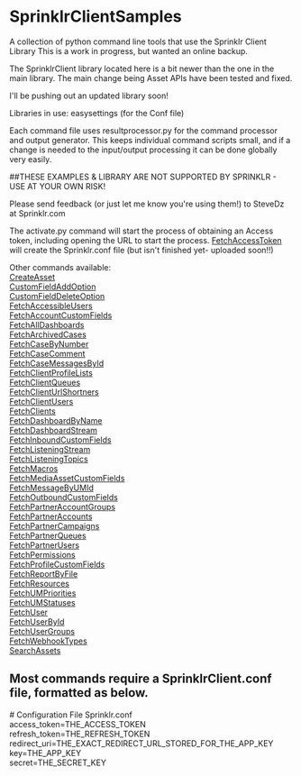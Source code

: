 # SprinklrClientSamples
A collection of python command line tools that use the Sprinklr Client Library
This is a work in progress, but wanted an online backup.

The SprinklrClient library located here is a bit newer than the one in the main library. The main change being Asset APIs have been tested and fixed.

I'll be pushing out an updated library soon!

Libraries in use: easysettings (for the Conf file)

Each command file uses resultprocessor.py for the command processor and output generator. This keeps individual command scripts small, and if a change is needed to the input/output processing it can be done globally very easily.

##THESE EXAMPLES & LIBRARY ARE NOT SUPPORTED BY SPRINKLR - USE AT YOUR OWN RISK!

Please send feedback (or just let me know you're using them!) to SteveDz at Sprinklr.com

The activate.py command will start the process of obtaining an Access token, including opening the URL to start the process. 
[FetchAccessToken](FetchAccessToken.py) will create the Sprinklr.conf file (but isn't finished yet- uploaded soon!!)

Other commands available:  
[CreateAsset](CreateAsset.py)  
[CustomFieldAddOption](CustomFieldAddOption.py)  
[CustomFieldDeleteOption](CustomFieldAddOption.py)  
[FetchAccessibleUsers](FetchAccessibleUsers.py)  
[FetchAccountCustomFields](FetchAccountCustomFields.py)  
[FetchAllDashboards](FetchAllDashboards.py)  
[FetchArchivedCases](FetchArchivedCases.py)  
[FetchCaseByNumber](FetchCaseByNumber.py)  
[FetchCaseComment](FetchCaseComment.py)  
[FetchCaseMessagesById](FetchCaseMessagesById.py)  
[FetchClientProfileLists](FetchClientProfileLists.py)  
[FetchClientQueues](FetchClientQueues.py)  
[FetchClientUrlShortners](FetchClientUrlShortners.py)  
[FetchClientUsers](FetchClientUsers.py)  
[FetchClients](FetchClients.py)  
[FetchDashboardByName](FetchDashboardByName.py)  
[FetchDashboardStream](FetchDashboardStream.py)  
[FetchInboundCustomFields](FetchInboundCustomFields.py)  
[FetchListeningStream](FetchListeningStream.py)  
[FetchListeningTopics](FetchListeningTopics.py)  
[FetchMacros](FetchMacros.py)  
[FetchMediaAssetCustomFields](FetchMediaAssetCustomFields.py)  
[FetchMessageByUMId](FetchMessageByUMId.py)  
[FetchOutboundCustomFields](FetchOutboundCustomFields.py)  
[FetchPartnerAccountGroups](FetchPartnerAccountGroups.py)  
[FetchPartnerAccounts](FetchPartnerAccounts.py)  
[FetchPartnerCampaigns](FetchPartnerCampaigns.py)  
[FetchPartnerQueues](FetchPartnerQueues.py)  
[FetchPartnerUsers](FetchPartnerUsers.py)  
[FetchPermissions](FetchPermissions.py)  
[FetchProfileCustomFields](FetchProfileCustomFields.py)  
[FetchReportByFile](FetchReportByFile.py)  
[FetchResources](FetchResources.py)  
[FetchUMPriorities](FetchUMPriorities.py)  
[FetchUMStatuses](FetchUMStatuses.py)  
[FetchUser](FetchUser.py)  
[FetchUserById](FetchUserById.py)  
[FetchUserGroups](FetchUserGroups.py)  
[FetchWebhookTypes](FetchWebhookTypes.py)  
[SearchAssets](SearchAssets.py)  

## Most commands require a SprinklrClient.conf file, formatted as below. 
\#  Configuration File Sprinklr.conf  
access_token=THE_ACCESS_TOKEN   
refresh_token=THE_REFRESH_TOKEN   
redirect_uri=THE_EXACT_REDIRECT_URL_STORED_FOR_THE_APP_KEY   
key=THE_APP_KEY   
secret=THE_SECRET_KEY   
